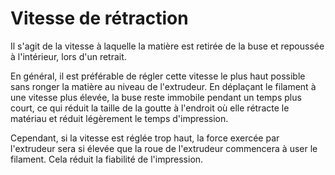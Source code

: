 Vitesse de rétraction
===

Il s'agit de la vitesse à laquelle la matière est retirée de la buse et repoussée à l'intérieur, lors d'un retrait.

En général, il est préférable de régler cette vitesse le plus haut possible sans ronger la matière au niveau de l'extrudeur. En déplaçant le filament à une vitesse plus élevée, la buse reste immobile pendant un temps plus court, ce qui réduit la taille de la goutte à l'endroit où elle rétracte le matériau et réduit légèrement le temps d'impression.

Cependant, si la vitesse est réglée trop haut, la force exercée par l'extrudeur sera si élevée que la roue de l'extrudeur commencera à user le filament. Cela réduit la fiabilité de l'impression.
